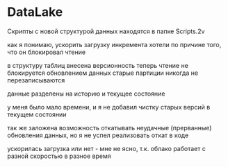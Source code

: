 # DataLake

Скрипты с новой структурой данных находятся в папке Scripts.2v

как я понимаю, ускорить загрузку инкремента хотели по причине того, что он блокировал чтение

в структуру таблиц внесена версионность
теперь чтение не блокируется обновлением данных
старые партиции никогда не перезаписываются

данные разделены на историю и текущее состояние 

у меня было мало времени, и я не добавил чистку старых версий в текущем состоянии

так же заложена возможность откатывать неудачные (прерванные) обновления данных, но я не успел реализовать откат в коде

ускорилась загрузка или нет - мне не ясно, т.к. облако работает с разной скоростью в разное время